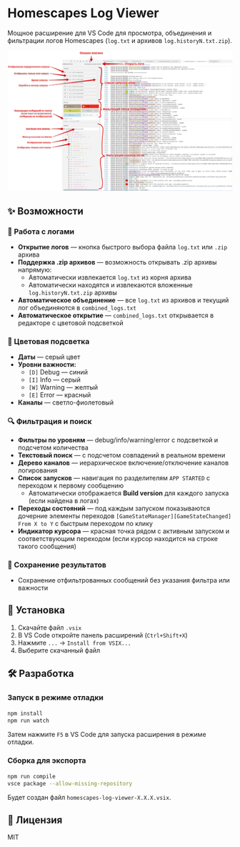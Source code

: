 # Homescapes Log Viewer

Мощное расширение для VS Code для просмотра, объединения и фильтрации логов Homescapes (`log.txt` и архивов `log.historyN.txt.zip`).

![Preview](preview.png)

## ✨ Возможности

### 📂 Работа с логами
- **Открытие логов** — кнопка быстрого выбора файла `log.txt` или `.zip` архива
- **Поддержка .zip архивов** — возможность открывать .zip архивы напрямую:
  - Автоматически извлекается `log.txt` из корня архива
  - Автоматически находятся и извлекаются вложенные `log.historyN.txt.zip` архивы
- **Автоматическое объединение** — все `log.txt` из архивов и текущий лог объединяются в `combined_logs.txt`
- **Автоматическое открытие** — `combined_logs.txt` открывается в редакторе с цветовой подсветкой

### 🎨 Цветовая подсветка
- **Даты** — серый цвет
- **Уровни важности:**
  - `[D]` Debug — синий
  - `[I]` Info — серый
  - `[W]` Warning — желтый
  - `[E]` Error — красный
- **Каналы** — светло-фиолетовый

### 🔍 Фильтрация и поиск
- **Фильтры по уровням** — debug/info/warning/error с подсветкой и подсчетом количества
- **Текстовый поиск** — с подсчетом совпадений в реальном времени
- **Дерево каналов** — иерархическое включение/отключение каналов логирования
- **Список запусков** — навигация по разделителям `APP STARTED` с переходом к первому сообщению
  - Автоматически отображается **Build version** для каждого запуска (если найдена в логах)
- **Переходы состояний** — под каждым запуском показываются дочерние элементы переходов `[GameStateManager][GameStateChanged] From X to Y` с быстрым переходом по клику
- **Индикатор курсора** — красная точка рядом с активным запуском и соответствующим переходом (если курсор находится на строке такого сообщения)

### 💾 Сохранение результатов
- Сохранение отфильтрованных сообщений без указания фильтра или важности

## 🚀 Установка

1. Скачайте файл `.vsix`
2. В VS Code откройте панель расширений (`Ctrl+Shift+X`)
3. Нажмите `...` → `Install from VSIX...`
4. Выберите скачанный файл

## 🛠️ Разработка

### Запуск в режиме отладки

```bash
npm install
npm run watch
```

Затем нажмите `F5` в VS Code для запуска расширения в режиме отладки.

### Сборка для экспорта

```bash
npm run compile
vsce package --allow-missing-repository
```

Будет создан файл `homescapes-log-viewer-X.X.X.vsix`.

## 📝 Лицензия

MIT

